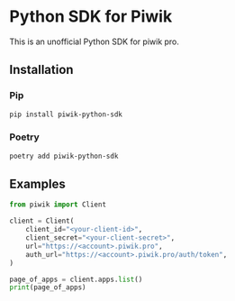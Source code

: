 # Python SDK for Piwik

This is an unofficial Python SDK for piwik pro.

## Installation

### Pip

```bash
pip install piwik-python-sdk
```

### Poetry

```bash
poetry add piwik-python-sdk
```

## Examples

```python
from piwik import Client

client = Client(
    client_id="<your-client-id>",
    client_secret="<your-client-secret>",
    url="https://<account>.piwik.pro",
    auth_url="https://<account>.piwik.pro/auth/token",
)

page_of_apps = client.apps.list()
print(page_of_apps)
```
